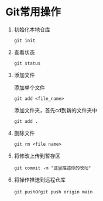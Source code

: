 # Git常用操作

1. 初始化本地仓库

   `git init`

2. 查看状态

   `git status`

3. 添加文件

   添加单个文件

   `git add <file_name>`

   添加文件夹，首先cd到新的文件夹中

   `git add .`

4. 删除文件

   `git rm <file name>`

5. 将修改上传到暂存区

   `git commit -m "这里描述你的改动"`

6. 将操作推送到远程仓库

   `git push`or`git push origin main`